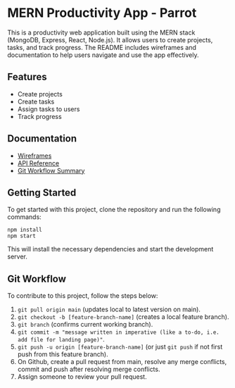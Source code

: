 # MERN Productivity App - Parrot

This is a productivity web application built using the MERN stack (MongoDB, Express, React, Node.js). It allows users to create projects, tasks, and track progress. The README includes wireframes and documentation to help users navigate and use the app effectively.

## Features

- Create projects
- Create tasks
- Assign tasks to users
- Track progress

## Documentation

- [Wireframes](https://github.com/rodmen07/mern-productivity-app/files/11415581/Just-Do-It---Wireframe-cc-Premium1683331831.pdf)
- [API Reference](https://platform.openai.com/docs/api-reference/introduction)
- [Git Workflow Summary](https://open.appacademy.io/learn/ch---jan-2023-sf-cohort/mern-stack-curriculum/git-workflow)

## Getting Started

To get started with this project, clone the repository and run the following commands:

```
npm install
npm start
```

This will install the necessary dependencies and start the development server.

## Git Workflow

To contribute to this project, follow the steps below:

1. `git pull origin main` (updates local to latest version on main).
2. `git checkout -b [feature-branch-name]` (creates a local feature branch).
3. `git branch` (confirms current working branch).
4. `git commit -m "message written in imperative (like a to-do, i.e. add file for landing page)"`.
5. `git push -u origin [feature-branch-name]` (or just `git push` if not first push from this feature branch).
6. On Github, create a pull request from main, resolve any merge conflicts, commit and push after resolving merge conflicts.
7. Assign someone to review your pull request.
